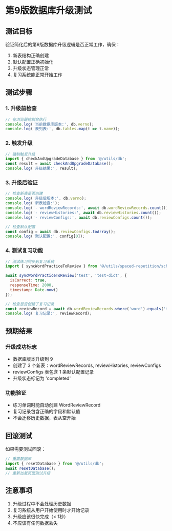 # 第9版数据库升级测试

## 测试目标
验证简化后的第9版数据库升级逻辑是否正常工作，确保：
1. 新表结构正确创建
2. 默认配置正确初始化
3. 升级状态管理正常
4. 复习系统能正常开始工作

## 测试步骤

### 1. 升级前检查
```javascript
// 在浏览器控制台执行
console.log('当前数据库版本:', db.verno);
console.log('表列表:', db.tables.map(t => t.name));
```

### 2. 触发升级
```javascript
// 强制触发升级
import { checkAndUpgradeDatabase } from '@/utils/db';
const result = await checkAndUpgradeDatabase();
console.log('升级结果:', result);
```

### 3. 升级后验证
```javascript
// 检查新表是否创建
console.log('升级后版本:', db.verno);
console.log('新表检查:');
console.log('- wordReviewRecords:', await db.wordReviewRecords.count());
console.log('- reviewHistories:', await db.reviewHistories.count());
console.log('- reviewConfigs:', await db.reviewConfigs.count());

// 检查默认配置
const config = await db.reviewConfigs.toArray();
console.log('默认配置:', config[0]);
```

### 4. 测试复习功能
```javascript
// 测试练习同步到复习系统
import { syncWordPracticeToReview } from '@/utils/spaced-repetition/scheduleGenerator';

await syncWordPracticeToReview('test', 'test-dict', {
  isCorrect: true,
  responseTime: 2000,
  timestamp: Date.now()
});

// 检查是否创建了复习记录
const reviewRecord = await db.wordReviewRecords.where('word').equals('test').first();
console.log('复习记录:', reviewRecord);
```

## 预期结果

### 升级成功标志
- 数据库版本升级到 9
- 创建了 3 个新表：wordReviewRecords, reviewHistories, reviewConfigs
- reviewConfigs 表包含 1 条默认配置记录
- 升级状态标记为 'completed'

### 功能验证
- 练习单词时能自动创建 WordReviewRecord
- 复习记录包含正确的字段和默认值
- 不会迁移历史数据，表从空开始

## 回滚测试
如果需要测试回滚：
```javascript
// 重置数据库
import { resetDatabase } from '@/utils/db';
await resetDatabase();
// 重新加载页面测试升级
```

## 注意事项
1. 升级过程中不会处理历史数据
2. 复习系统从用户开始使用时才开始记录
3. 升级应该很快完成（< 1秒）
4. 不应该有任何数据丢失
